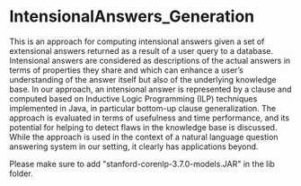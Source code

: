 # IntensionalAnswers_Generation
This is an approach for computing intensional answers given a set of extensional answers returned as a result of a user query to a database. Intensional answers are considered as descriptions of the actual answers in terms of properties they share and which can enhance a user’s understanding of the answer itself but also of the underlying knowledge base. In our approach, an intensional answer is represented by a clause and computed based on Inductive Logic Programming (ILP) techniques implemented in Java, in particular bottom-up clause generalization. The approach is evaluated in terms of usefulness and time performance, and its potential for helping to detect flaws in the knowledge base is discussed. While the approach is used in the context of a natural language question answering system in our setting, it clearly has applications beyond.



Please make sure to add "stanford-corenlp-3.7.0-models.JAR" in the lib folder.
